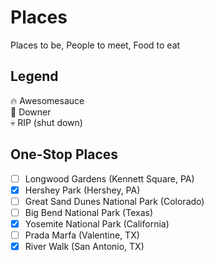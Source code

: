 Places
======
Places to be, People to meet, Food to eat

## Legend
:fire: Awesomesauce  
:poop: Downer  
:skull: RIP (shut down)  

## One-Stop Places
- [ ] Longwood Gardens (Kennett Square, PA)
- [x] Hershey Park (Hershey, PA)
- [ ] Great Sand Dunes National Park (Colorado)
- [ ] Big Bend National Park (Texas)
- [x] Yosemite National Park (California)
- [ ] Prada Marfa (Valentine, TX)
- [x] River Walk (San Antonio, TX)
